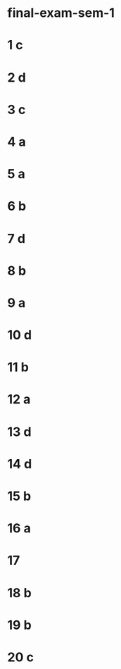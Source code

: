 # final-exam-sem-1
# 1 c
# 2 d
# 3 c
# 4 a
# 5 a
# 6 b
# 7 d
# 8 b
# 9 a
# 10 d
# 11 b
# 12 a
# 13 d
# 14 d
# 15 b
# 16 a
# 17 
# 18 b
# 19 b
# 20 c